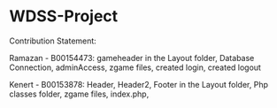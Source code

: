 # WDSS-Project
 

Contribution Statement:

Ramazan - B00154473: gameheader in the Layout folder, Database Connection, adminAccess, zgame files, 
created login, created logout 

Kenert - B00153878: Header, Header2, Footer in the Layout folder, Php classes folder, 
zgame files, index.php,

